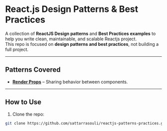 # React.js Design Patterns & Best Practices

A collection of **ReactJS Design patterns** and **Best Practices examples** to help you write clean, maintainable, and scalable Reactjs project.  
This repo is focused on **design patterns and best practices**, not building a full project.

---

## Patterns Covered

<!-- - **[Hooks](patterns/Hooks)** – Custom hooks and best practices.
- **[Context API](patterns/Context)** – Managing state globally with React Context.
- **[Higher-Order Components (HOC)](patterns/HOC)** – Reusing component logic. -->
- **[Render Props](design-patterns/render-props)** – Sharing behavior between components.
<!-- - **[Other Patterns](patterns/Other)** – Miscellaneous React patterns and utilities. -->

---

## How to Use

1. Clone the repo:

```bash
git clone https://github.com/sattarrasouli/reactjs-patterns-practices.git
